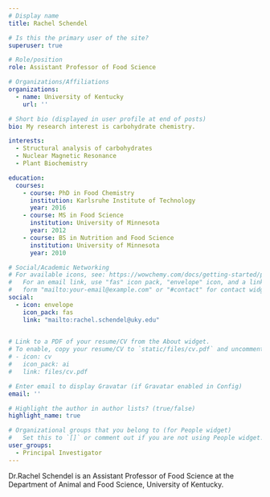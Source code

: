 ```yaml
---
# Display name
title: Rachel Schendel

# Is this the primary user of the site?
superuser: true

# Role/position
role: Assistant Professor of Food Science 

# Organizations/Affiliations
organizations:
  - name: University of Kentucky
    url: ''

# Short bio (displayed in user profile at end of posts)
bio: My research interest is carbohydrate chemistry.

interests:
  - Structural analysis of carbohydrates
  - Nuclear Magnetic Resonance
  - Plant Biochemistry

education:
  courses:
    - course: PhD in Food Chemistry
      institution: Karlsruhe Institute of Technology
      year: 2016
    - course: MS in Food Science
      institution: University of Minnesota
      year: 2012
    - course: BS in Nutrition and Food Science
      institution: University of Minnesota
      year: 2010

# Social/Academic Networking
# For available icons, see: https://wowchemy.com/docs/getting-started/page-builder/#icons
#   For an email link, use "fas" icon pack, "envelope" icon, and a link in the
#   form "mailto:your-email@example.com" or "#contact" for contact widget.
social:
  - icon: envelope
    icon_pack: fas
    link: "mailto:rachel.schendel@uky.edu"

  
# Link to a PDF of your resume/CV from the About widget.
# To enable, copy your resume/CV to `static/files/cv.pdf` and uncomment the lines below.
# - icon: cv
#   icon_pack: ai
#   link: files/cv.pdf

# Enter email to display Gravatar (if Gravatar enabled in Config)
email: ''

# Highlight the author in author lists? (true/false)
highlight_name: true

# Organizational groups that you belong to (for People widget)
#   Set this to `[]` or comment out if you are not using People widget.
user_groups:
  - Principal Investigator
---
```


Dr.Rachel Schendel is an Assistant Professor of Food Science at the Department of Animal and Food Science, University of Kentucky. 
